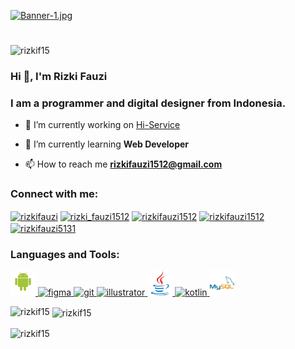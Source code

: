 [![Banner-1.jpg](https://i.postimg.cc/0jh2rzwp/Banner-1.jpg)](https://postimg.cc/PvzkRrKx)
#
<p align="left"> <img src="https://komarev.com/ghpvc/?username=rizkif15&label=Profile%20views&color=0e75b6&style=flat-square" alt="rizkif15" /> </p>
<h3 align="left">Hi 👋, I'm Rizki Fauzi</h3>
<h3 align="left">I am a programmer and digital designer from Indonesia.</h3>

- 🔭 I’m currently working on [Hi-Service](https://github.com/hi-service)

- 🌱 I’m currently learning **Web Developer**
  
- 📫 How to reach me **rizkifauzi1512@gmail.com**

<h3 align="left">Connect with me:</h3>
<p align="left">
<a href="https://linkedin.com/in/rizkifauzi" target="blank"><img align="center" src="https://raw.githubusercontent.com/rahuldkjain/github-profile-readme-generator/master/src/images/icons/Social/linked-in-alt.svg" alt="rizkifauzi" height="30" width="40" /></a>
<a href="https://instagram.com/rizki_fauzi1512" target="blank"><img align="center" src="https://raw.githubusercontent.com/rahuldkjain/github-profile-readme-generator/master/src/images/icons/Social/instagram.svg" alt="rizki_fauzi1512" height="30" width="40" /></a>
<a href="https://dribbble.com/rizkifauzi1512" target="blank"><img align="center" src="https://raw.githubusercontent.com/rahuldkjain/github-profile-readme-generator/master/src/images/icons/Social/dribbble.svg" alt="rizkifauzi1512" height="30" width="40" /></a>
<a href="https://www.behance.net/rizkifauzi1512" target="blank"><img align="center" src="https://raw.githubusercontent.com/rahuldkjain/github-profile-readme-generator/master/src/images/icons/Social/behance.svg" alt="rizkifauzi1512" height="30" width="40" /></a>
<a href="https://www.youtube.com/channel/UCEvIsBCvjYir9JyJvFlI1Iw" target="blank"><img align="center" src="https://raw.githubusercontent.com/rahuldkjain/github-profile-readme-generator/master/src/images/icons/Social/youtube.svg" alt="rizkifauzi5131" height="30" width="40" /></a>
</p>

<h3 align="left">Languages and Tools:</h3>
<p align="left"> <a href="https://developer.android.com" target="_blank" rel="noreferrer"> <img src="https://raw.githubusercontent.com/devicons/devicon/master/icons/android/android-original-wordmark.svg" alt="android" width="40" height="40"/> </a> <a href="https://www.figma.com/" target="_blank" rel="noreferrer"> <img src="https://www.vectorlogo.zone/logos/figma/figma-icon.svg" alt="figma" width="40" height="40"/> </a> <a href="https://git-scm.com/" target="_blank" rel="noreferrer"> <img src="https://www.vectorlogo.zone/logos/git-scm/git-scm-icon.svg" alt="git" width="40" height="40"/> </a> <a href="https://www.adobe.com/in/products/illustrator.html" target="_blank" rel="noreferrer"> <img src="https://www.vectorlogo.zone/logos/adobe_illustrator/adobe_illustrator-icon.svg" alt="illustrator" width="40" height="40"/> </a> <a href="https://www.java.com" target="_blank" rel="noreferrer"> <img src="https://raw.githubusercontent.com/devicons/devicon/master/icons/java/java-original.svg" alt="java" width="40" height="40"/> </a> <a href="https://kotlinlang.org" target="_blank" rel="noreferrer"> <img src="https://www.vectorlogo.zone/logos/kotlinlang/kotlinlang-icon.svg" alt="kotlin" width="40" height="40"/> </a> <a href="https://www.mysql.com/" target="_blank" rel="noreferrer"> <img src="https://raw.githubusercontent.com/devicons/devicon/master/icons/mysql/mysql-original-wordmark.svg" alt="mysql" width="40" height="40"/> </a> </p>

<p><img align="left" src="https://github-readme-stats.vercel.app/api/top-langs?username=rizkif15&show_icons=true&theme=dracula&locale=en&layout=compact" alt="rizkif15" /></p>

<p>&nbsp;<img align="center" src="https://github-readme-stats.vercel.app/api?username=rizkif15&show_icons=true&theme=dracula&locale=en" alt="rizkif15" /></p>

<p><img align="center" src="https://github-readme-streak-stats.herokuapp.com/?user=rizkif15&theme=dark" alt="rizkif15" /></p>

